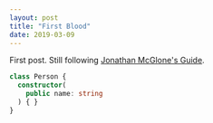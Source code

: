 ```yaml
---
layout: post
title: "First Blood"
date: 2019-03-09
---
```


First post. Still following [Jonathan McGlone's Guide](http://jmcglone.com/guides/github-pages/).

```typescript
class Person {
  constructor(
    public name: string
  ) { }
}
```
